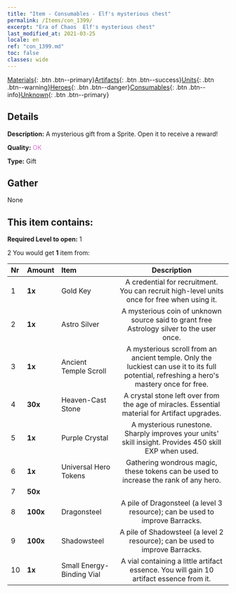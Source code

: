 ```yaml
---
title: "Item - Consumables - Elf's mysterious chest"
permalink: /Items/con_1399/
excerpt: "Era of Chaos  Elf's mysterious chest"
last_modified_at: 2021-03-25
locale: en
ref: "con_1399.md"
toc: false
classes: wide
---
```

 [Materials](/Items/){: .btn .btn--primary}[Artifacts](/Items/Artifacts/){: .btn .btn--success}[Units](/Items/Units/){: .btn .btn--warning}[Heroes](/Items/Heroes/){: .btn .btn--danger}[Consumables](/Items/Consumables/){: .btn .btn--info}[Unknown](/Items/Unknown/){: .btn .btn--primary}

## Details
 **Description:** A mysterious gift from a Sprite. Open it to receive a reward!

 **Quality:** <span style="color: #DA70D6">OK</span>

 **Type:** Gift

## Gather

  None

## This item contains:

 **Required Level to open:** 1

 2 You would get **1** item  from:

  | Nr | Amount |     Item    | Description |
  |:---|:-------|:------------|:-----------:|
  | 1 |  **1x** | Gold Key | A credential for recruitment. You can recruit high-level units once for free when using it.  | 
  | 2 |  **1x** | Astro Silver | A mysterious coin of unknown source said to grant free Astrology silver to the user once.  | 
  | 3 |  **1x** | Ancient Temple Scroll | A mysterious scroll from an ancient temple. Only the luckiest can use it to its full potential, refreshing a hero's mastery once for free.  | 
  | 4 |  **30x** | Heaven-Cast Stone | A crystal stone left over from the age of miracles. Essential material for Artifact upgrades.  | 
  | 5 |  **1x** | Purple Crystal | A mysterious runestone. Sharply improves your units' skill insight. Provides 450 skill EXP when used.  | 
  | 6 |  **1x** | Universal Hero Tokens | Gathering wondrous magic, these tokens can be used to increase the rank of any hero.  | 
  | 7 |  **50x** | <i class="fas fa-gem"/> |  | 
  | 8 |  **100x** | Dragonsteel | A pile of Dragonsteel (a level 3 resource); can be used to improve Barracks.  | 
  | 9 |  **100x** | Shadowsteel | A pile of Shadowsteel (a level 2 resource); can be used to improve Barracks.  | 
  | 10 |  **1x** | Small Energy-Binding Vial | A vial containing a little artifact essence. You will gain 10 artifact essence from it.  | 
